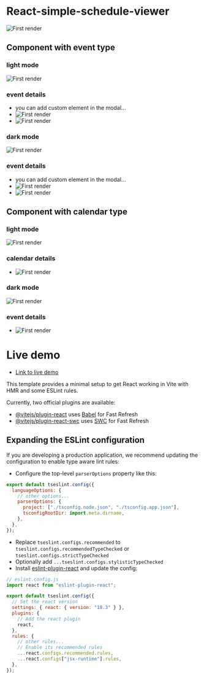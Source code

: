 # React-simple-schedule-viewer

![First render](demo/demo.png)

## Component with event type

### light mode

![First render](demo/event-calendar-1.png)

### event details

- you can add custom element in the modal...
- ![First render](demo/event-calendar-2.png)
- ![First render](demo/event-3.png)

### dark mode

![First render](demo/event-dark-1.png)

### event details

- you can add custom element in the modal...
- ![First render](demo/event-dark-3.png)
- ![First render](demo/event-dark-2.png)

## Component with calendar type

### light mode

![First render](demo/temp-calendar-1.png)

### calendar details

- ![First render](demo/temp-calendar-2.png)

### dark mode

![First render](demo/calendar-dark-1.png)

### event details

- ![First render](demo/calendar-dark-2.png)

# Live demo

- [Link to live demo](https://moonlit-unicorn-31508a.netlify.app/)

This template provides a minimal setup to get React working in Vite with HMR and some ESLint rules.

Currently, two official plugins are available:

- [@vitejs/plugin-react](https://github.com/vitejs/vite-plugin-react/blob/main/packages/plugin-react/README.md) uses [Babel](https://babeljs.io/) for Fast Refresh
- [@vitejs/plugin-react-swc](https://github.com/vitejs/vite-plugin-react-swc) uses [SWC](https://swc.rs/) for Fast Refresh

## Expanding the ESLint configuration

If you are developing a production application, we recommend updating the configuration to enable type aware lint rules:

- Configure the top-level `parserOptions` property like this:

```js
export default tseslint.config({
  languageOptions: {
    // other options...
    parserOptions: {
      project: ["./tsconfig.node.json", "./tsconfig.app.json"],
      tsconfigRootDir: import.meta.dirname,
    },
  },
});
```

- Replace `tseslint.configs.recommended` to `tseslint.configs.recommendedTypeChecked` or `tseslint.configs.strictTypeChecked`
- Optionally add `...tseslint.configs.stylisticTypeChecked`
- Install [eslint-plugin-react](https://github.com/jsx-eslint/eslint-plugin-react) and update the config:

```js
// eslint.config.js
import react from "eslint-plugin-react";

export default tseslint.config({
  // Set the react version
  settings: { react: { version: "18.3" } },
  plugins: {
    // Add the react plugin
    react,
  },
  rules: {
    // other rules...
    // Enable its recommended rules
    ...react.configs.recommended.rules,
    ...react.configs["jsx-runtime"].rules,
  },
});
```
